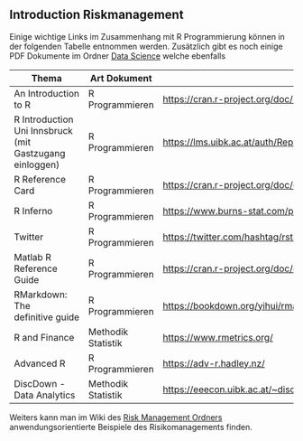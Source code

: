 
## Introduction Riskmanagement    

Einige wichtige Links im Zusammenhang mit R Programmierung können in der folgenden Tabelle entnommen werden. Zusätzlich gibt es noch einige PDF Dokumente im Ordner [Data Science](https://github.com/rlb-st/RiskManagement_General/tree/master/Data%20Science) welche ebenfalls

|Thema|Art Dokument|Link|
|----------------------|-------|------|
|An Introduction to R|R Programmieren|<https://cran.r-project.org/doc/manuals/r-release/R-intro.pdf>|
|R Introduction Uni Innsbruck (mit Gastzugang einloggen)|R Programmieren|<https://lms.uibk.ac.at/auth/RepositoryEntry/3836444682/CourseNode/91410648382892>|
|R Reference Card|R Programmieren|<https://cran.r-project.org/doc/contrib/Baggott-refcard-v2.pdf>|
|R Inferno|R Programmieren|<https://www.burns-stat.com/pages/Tutor/R_inferno.pdf>|
|Twitter|R Programmieren|<https://twitter.com/hashtag/rstats?src=hash&lang=de>|
|Matlab R Reference Guide|R Programmieren|<https://cran.r-project.org/doc/contrib/Hiebeler-matlabR.pdf>|
|RMarkdown: The definitive guide|R Programmieren|<https://bookdown.org/yihui/rmarkdown/ >|
|R and Finance|Methodik Statistik|<https://www.rmetrics.org/>|
|Advanced R|R Programmieren|<https://adv-r.hadley.nz/>|
|DiscDown - Data Analytics|Methodik Statistik|<https://eeecon.uibk.ac.at/~discdown/index.php>|


Weiters kann man im Wiki des [Risk Management Ordners](https://github.com/rlb-st/RiskManagement/wiki) anwendungsorientierte Beispiele des Risikomanagements finden.
